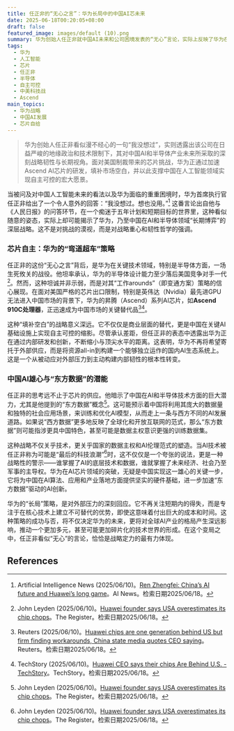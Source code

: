 ```yaml
---
title: 任正非的“无心之言”：华为长局中的中国AI芯未来
date: 2025-06-18T00:20:05+08:00
draft: false
featured_image: images/default (10).png
summary: 华为创始人任正非就中国AI未来和公司困境发表的“无心”言论，实际上反映了华为在外部制裁下采取的长期战略。通过加速自主研发昇腾AI芯片并填补英伟达留下的市场空白，华为正成为中国实现AI技术自给自足的关键力量，并积极探索“东方数据”驱动的独特AI发展路径。
tags: 
  - 华为
  - 人工智能
  - 芯片
  - 任正非
  - 半导体
  - 自主可控
  - 中美科技战
  - Ascend
main_topics: 
  - 华为战略
  - 中国AI发展
  - 芯片自给
---
```


> 华为创始人任正非看似漫不经心的一句“我没想过”，实则透露出该公司在日益严峻的地缘政治和技术限制下，其对中国AI和半导体产业未来所采取的深刻战略韧性与长期视角。面对美国制裁带来的芯片挑战，华为正通过加速Ascend AI芯片的研发，填补市场空白，并以此支撑中国在人工智能领域实现自主可控的宏大愿景。

当被问及对中国人工智能未来的看法以及华为面临的重重困境时，华为首席执行官任正非给出了一个令人意外的回答：“我没想过。想也没用。”[^1] 这番言论出自他与《人民日报》的问答环节，在一个痴迷于五年计划和短期目标的世界里，这种看似随意的姿态，实际上却可能揭示了华为，乃至中国在AI和半导体领域“长期博弈”的深层战略。这不是对挑战的漠视，而是对战略重心和韧性哲学的强调。

### 芯片自主：华为的“弯道超车”策略

任正非的这份“无心之言”背后，是华为在关键技术领域，特别是半导体方面，一场生死攸关的战役。他坦率承认，华为的半导体设计能力至少落后美国竞争对手一代[^2]。然而，这种坦诚并非示弱，而是对其“工作arounds”（即变通方案）策略的信心展现。在面对美国严格的芯片出口限制，特别是英伟达（Nvidia）最先进GPU无法进入中国市场的背景下，华为的昇腾（Ascend）系列AI芯片，如**Ascend 910C处理器**，正迅速成为中国市场的关键替代品[^3][^4]。

这种“填补空白”的战略意义深远。它不仅仅是商业层面的替代，更是中国在关键AI基础设施上实现自主可控的缩影。尽管承认差距，但任正非的表态中透露出华为正在通过内部研发和创新，不断缩小与顶尖水平的距离。这表明，华为不再将希望寄托于外部供应，而是将资源all-in到构建一个能够独立运作的国内AI生态系统上。这是一个从被动应对外部压力到主动构建内部韧性的根本性转变。

### 中国AI雄心与“东方数据”的潜能

任正非的思考远不止于芯片的供应。他暗示了中国在AI和半导体技术方面的巨大潜力，尤其是他提到的“东方数据”概念[^2]。这可能预示着中国将利用其庞大的数据量和独特的社会应用场景，来训练和优化AI模型，从而走上一条与西方不同的AI发展道路。如果说“西方数据”更多地反映了全球化和开放互联网的范式，那么“东方数据”则可能指涉更具中国特色，甚至可能是数据主权意识更强的训练数据集。

这种战略不仅关乎技术，更关乎国家的数据主权和AI伦理范式的塑造。当AI技术被任正非称为可能是“最后的科技浪潮”[^2]时，这不仅仅是一个夸张的说法，更是一种战略性的警示——谁掌握了AI的底层技术和数据，谁就掌握了未来经济、社会乃至军事的主导权。华为在AI芯片领域的突破，无疑是中国实现这一雄心的关键一步，它将为中国在AI算法、应用和产业落地方面提供坚实的硬件基础，进一步加速“东方数据”驱动的AI创新。

华为的“长局”策略，是对外部压力的深刻回应。它不再关注短期内的得失，而是专注于在核心技术上建立不可替代的优势，即使这意味着付出巨大的成本和时间。这种策略的成功与否，将不仅决定华为的未来，更将对全球AI产业的格局产生深远影响，推动一个更加多元，甚至可能更加碎片化的技术世界的形成。在这个变局之中，任正非看似“无心”的言论，恰恰是战略定力的最有力体现。

## References

[^1]: Artificial Intelligence News (2025/06/10)。[Ren Zhengfei: China’s AI future and Huawei’s long game](https://www.artificialintelligence-news.com/news/ren-zhengfei-china-ai-future-huawei-long-game/)。AI News。检索日期2025/06/18。
[^2]: John Leyden (2025/06/10)。[Huawei founder says USA overestimates its chip chops](https://www.theregister.com/2025/06/10/huawei_founder_interview_semiconductor_sophistication/)。The Register。检索日期2025/06/18。
[^3]: Reuters (2025/06/10)。[Huawei chips are one generation behind US but firm finding workarounds, China state media quotes CEO saying](https://www.reuters.com/business/media-telecom/us-exaggerating-huaweis-ai-chip-achievements-china-state-media-quotes-ceo-saying-2025-06-10/)。Reuters。检索日期2025/06/18。
[^4]: TechStory (2025/06/10)。[Huawei CEO says their chips Are Behind U.S. - TechStory](https://techstory.in/huawei-ceo-says-their-chips-are-behind-u-s-but-workarounds-are-closing-the-gap/)。TechStory。检索日期2025/06/18。
[^5]: Zhou Xin (2025/06/10)。[Tech war: Huawei founder Ren’s remarks illuminate China’s strategy to overcome US curbs](https://www.scmp.com/tech/big-tech/article/3314040/tech-war-huawei-founder-rens-remarks-illuminate-chinas-strategy-overcome-us-curbs)。South China Morning Post。检索日期2025/06/18。
[^6]: Jeff Pao (2025/06/10)。[Huawei chief hasn’t a chip worry in the world](https://asiatimes.com/2025/06/huawei-chief-hasnt-a-chip-worry-in-the-world/)。Asia Times。检索日期2025/06/18。
